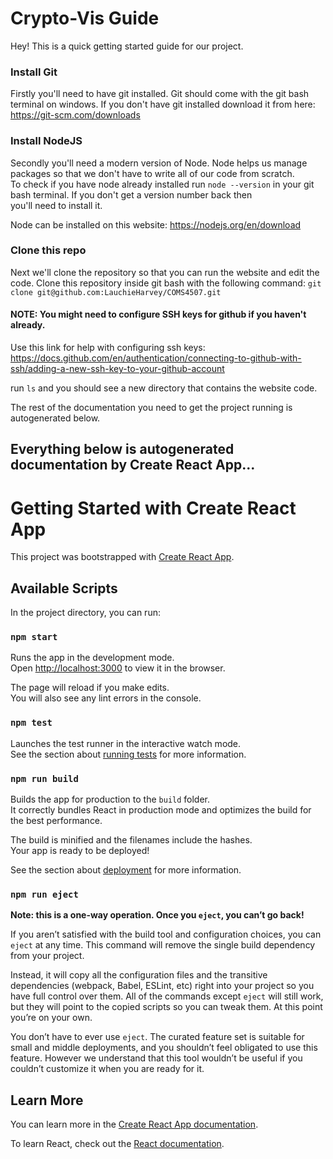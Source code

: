 # Crypto-Vis Guide

Hey! This is a quick getting started guide for our project.

### Install Git
Firstly you'll need to have git installed.
Git should come with the git bash terminal on windows.
If you don't have git installed download it from here: https://git-scm.com/downloads


### Install NodeJS
Secondly you'll need a modern version of Node. Node helps us manage packages so that we don't have to write all of our code from scratch.  
To check if you have node already installed run `node --version` in your git bash terminal. If you don't get a version number back then  
you'll need to install it. 

Node can be installed on this website: https://nodejs.org/en/download

### Clone this repo

Next we'll clone the repository so that you can run the website and edit the code.
Clone this repository inside git bash with the following command:
`git clone git@github.com:LauchieHarvey/COMS4507.git`

#### NOTE: You might need to configure SSH keys for github if you haven't already.
Use this link for help with configuring ssh keys: https://docs.github.com/en/authentication/connecting-to-github-with-ssh/adding-a-new-ssh-key-to-your-github-account

run `ls` and you should see a new directory that contains the website code.

The rest of the documentation you need to get the project running is autogenerated below.


## Everything below is autogenerated documentation by Create React App...


# Getting Started with Create React App

This project was bootstrapped with [Create React App](https://github.com/facebook/create-react-app).

## Available Scripts

In the project directory, you can run:

### `npm start`

Runs the app in the development mode.\
Open [http://localhost:3000](http://localhost:3000) to view it in the browser.

The page will reload if you make edits.\
You will also see any lint errors in the console.

### `npm test`

Launches the test runner in the interactive watch mode.\
See the section about [running tests](https://facebook.github.io/create-react-app/docs/running-tests) for more information.

### `npm run build`

Builds the app for production to the `build` folder.\
It correctly bundles React in production mode and optimizes the build for the best performance.

The build is minified and the filenames include the hashes.\
Your app is ready to be deployed!

See the section about [deployment](https://facebook.github.io/create-react-app/docs/deployment) for more information.

### `npm run eject`

**Note: this is a one-way operation. Once you `eject`, you can’t go back!**

If you aren’t satisfied with the build tool and configuration choices, you can `eject` at any time. This command will remove the single build dependency from your project.

Instead, it will copy all the configuration files and the transitive dependencies (webpack, Babel, ESLint, etc) right into your project so you have full control over them. All of the commands except `eject` will still work, but they will point to the copied scripts so you can tweak them. At this point you’re on your own.

You don’t have to ever use `eject`. The curated feature set is suitable for small and middle deployments, and you shouldn’t feel obligated to use this feature. However we understand that this tool wouldn’t be useful if you couldn’t customize it when you are ready for it.

## Learn More

You can learn more in the [Create React App documentation](https://facebook.github.io/create-react-app/docs/getting-started).

To learn React, check out the [React documentation](https://reactjs.org/).
